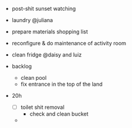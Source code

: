 
- post-shit sunset watching
- laundry @juliana
- prepare materials shopping list
- reconfigure & do maintenance of activity room
- clean fridge @daisy and luiz


- backlog
	- clean pool
	- fix entrance in the top of the land

- 20h
	- [ ] toilet shit removal
		- check and clean bucket
	- 